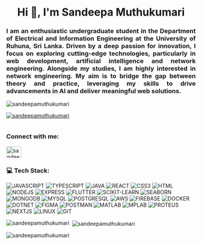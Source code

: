 <h1 align="center">Hi 👋, I'm Sandeepa Muthukumari</h1>
<h3 align="justify">I am an enthusiastic undergraduate student in the Department of Electrical and Information Engineering at the University of Ruhuna, Sri Lanka. Driven by a deep passion for innovation, I focus on exploring cutting-edge technologies, particularly in web development, artificial intelligence and network engineering. Alongside my studies, I am highly interested in network engineering. My aim is to bridge the gap between theory and practice, leveraging my skills to drive advancements in AI and deliver meaningful web solutions.</h3>

<p align="left"> <img src="https://komarev.com/ghpvc/?username=sandeepamuthukumari&label=Profile%20views&color=0e75b6&style=flat" alt="sandeepamuthukumari" /> </p>

<p align="left"> <a href="https://github.com/ryo-ma/github-profile-trophy"><img src="https://github-profile-trophy.vercel.app/?username=sandeepamuthukumari" alt="sandeepamuthukumari" /></a> </p>

<p align="left"> <a href="https://twitter.com/" target="blank"><img src="https://img.shields.io/twitter/follow/?logo=twitter&style=for-the-badge" alt="" /></a> </p>

<h3 align="left">Connect with me:</h3>
<p align="left">
<a href="https://linkedin.com/in/sandeepa muthukumari" target="blank"><img align="center" src="https://raw.githubusercontent.com/rahuldkjain/github-profile-readme-generator/master/src/images/icons/Social/linked-in-alt.svg" alt="sandeepa muthukumari" height="30" width="40" /></a>
</p>

<h3><span>💻</span> Tech Stack:</h3>
<p>
  <img src="https://img.shields.io/badge/JavaScript-F7DF1E?style=for-the-badge&logo=javascript&logoColor=black" alt="JAVASCRIPT"/>
  <img src="https://img.shields.io/badge/TypeScript-3178C6?style=for-the-badge&logo=typescript&logoColor=white" alt="TYPESCRIPT"/>
  <img src="https://img.shields.io/badge/Java-007396?style=for-the-badge&logo=java&logoColor=white" alt="JAVA"/>
  <img src="https://img.shields.io/badge/React-61DAFB?style=for-the-badge&logo=react&logoColor=black" alt="REACT"/>
  <img src="https://img.shields.io/badge/CSS3-1572B6?style=for-the-badge&logo=css3&logoColor=white" alt="CSS3"/>
  <img src="https://img.shields.io/badge/HTML5-E34F26?style=for-the-badge&logo=html5&logoColor=white" alt="HTML"/>
  <img src="https://img.shields.io/badge/Node.js-339933?style=for-the-badge&logo=node.js&logoColor=white" alt="NODEJS"/>
  <img src="https://img.shields.io/badge/Express.js-000000?style=for-the-badge&logo=express&logoColor=white" alt="EXPRESS"/>
  <img src="https://img.shields.io/badge/Flutter-02569B?style=for-the-badge&logo=flutter&logoColor=white" alt="FLUTTER"/>
  <img src="https://img.shields.io/badge/scikit--learn-F7931E?style=for-the-badge&logo=scikit-learn&logoColor=white" alt="SCIKIT-LEARN"/>
  <img src="https://img.shields.io/badge/Seaborn-0769AD?style=for-the-badge&logo=seaborn&logoColor=white" alt="SEABORN"/>
  <img src="https://img.shields.io/badge/MongoDB-47A248?style=for-the-badge&logo=mongodb&logoColor=white" alt="MONGODB"/>
  <img src="https://img.shields.io/badge/MySQL-4479A1?style=for-the-badge&logo=mysql&logoColor=white" alt="MYSQL"/>
  <img src="https://img.shields.io/badge/PostgreSQL-336791?style=for-the-badge&logo=postgresql&logoColor=white" alt="POSTGRESQL"/>
  <img src="https://img.shields.io/badge/AWS-232F3E?style=for-the-badge&logo=amazonaws&logoColor=white" alt="AWS"/>
  <img src="https://img.shields.io/badge/Firebase-FFCA28?style=for-the-badge&logo=firebase&logoColor=black" alt="FIREBASE"/>
  <img src="https://img.shields.io/badge/Docker-2496ED?style=for-the-badge&logo=docker&logoColor=white" alt="DOCKER"/>
  <img src="https://img.shields.io/badge/.NET-512BD4?style=for-the-badge&logo=dotnet&logoColor=white" alt="DOTNET"/>
  <img src="https://img.shields.io/badge/Figma-F24E1E?style=for-the-badge&logo=figma&logoColor=white" alt="FIGMA"/>
  <img src="https://img.shields.io/badge/Postman-FF6C37?style=for-the-badge&logo=postman&logoColor=white" alt="POSTMAN"/>
  <img src="https://img.shields.io/badge/Matlab-0076A8?style=for-the-badge&logo=mathworks&logoColor=white" alt="MATLAB"/>
  <img src="https://img.shields.io/badge/MPLAB-30338E?style=for-the-badge&logo=mplab&logoColor=white" alt="MPLAB"/>
  <img src="https://img.shields.io/badge/Proteus-034DA2?style=for-the-badge&logo=proteus&logoColor=white" alt="PROTEUS"/>
  <img src="https://img.shields.io/badge/Next.js-000000?style=for-the-badge&logo=next.js&logoColor=white" alt="NEXTJS"/>
  <img src="https://img.shields.io/badge/Linux-FCC624?style=for-the-badge&logo=linux&logoColor=black" alt="LINUX"/>
  <img src="https://img.shields.io/badge/Git-F05032?style=for-the-badge&logo=git&logoColor=white" alt="GIT"/>
</p>






<p><img align="left" src="https://github-readme-stats.vercel.app/api/top-langs?username=sandeepamuthukumari&show_icons=true&locale=en&layout=compact" alt="sandeepamuthukumari" /></p>

<p>&nbsp;<img align="center" src="https://github-readme-stats.vercel.app/api?username=sandeepamuthukumari&show_icons=true&locale=en" alt="sandeepamuthukumari" /></p>

<p><img align="center" src="https://github-readme-streak-stats.herokuapp.com/?user=sandeepamuthukumari&" alt="sandeepamuthukumari" /></p>

